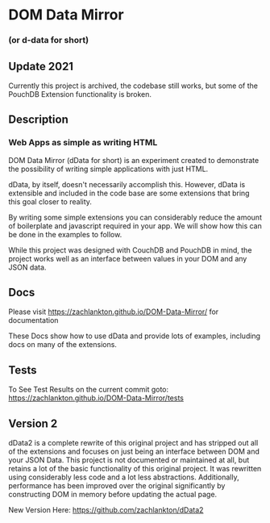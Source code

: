 # DOM Data Mirror 
### (or d-data for short)

## Update 2021
Currently this project is archived, the codebase still works, but some of the PouchDB Extension functionality is broken.

## Description
### Web Apps as simple as writing HTML
DOM Data Mirror (dData for short) is an experiment created to demonstrate the possibility of writing simple applications with just HTML.

dData, by itself, doesn't necessarily accomplish this. However, dData is extensible and included in the code base are some extensions that bring this goal closer to reality.

By writing some simple extensions you can considerably reduce the amount of boilerplate and javascript required in your app. We will show how this can be done in the examples to follow.

While this project was designed with CouchDB and PouchDB in mind, the project works well as an interface between values in your DOM and any JSON data.

## Docs
Please visit https://zachlankton.github.io/DOM-Data-Mirror/ for documentation

These Docs show how to use dData and provide lots of examples, including docs on many of the extensions.

## Tests
To See Test Results on the current commit goto:
https://zachlankton.github.io/DOM-Data-Mirror/tests

## Version 2
dData2 is a complete rewrite of this original project and has stripped out all of the extensions and focuses on just being an interface between DOM and your JSON Data.  This project is not documented or maintained at all, but retains a lot of the basic functionality of this original project.  It was rewritten using considerably less code and a lot less abstractions.  Additionally, performance has been improved over the original significantly by constructing DOM in memory before updating the actual page.

New Version Here: 
https://github.com/zachlankton/dData2
